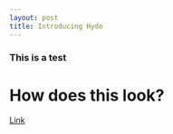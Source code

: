 ```yaml
---
layout: post
title: Introducing Hyde
---
```


### This is a test

# How does this look?

[Link](google.com)
